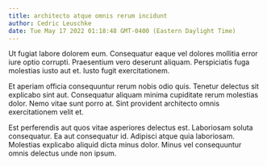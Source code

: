 ```yaml
---
title: architecto atque omnis rerum incidunt
author: Cedric Leuschke
date: Tue May 17 2022 01:18:48 GMT-0400 (Eastern Daylight Time)
---
```

Ut fugiat labore dolorem eum. Consequatur eaque vel dolores mollitia error iure optio corrupti. Praesentium vero deserunt aliquam. Perspiciatis fuga molestias iusto aut et. Iusto fugit exercitationem.

 Et aperiam officia consequuntur rerum nobis odio quis. Tenetur delectus sit explicabo sint aut. Consequatur aliquam minima cupiditate rerum molestias dolor. Nemo vitae sunt porro at. Sint provident architecto omnis exercitationem velit et.

 Est perferendis aut quos vitae asperiores delectus est. Laboriosam soluta consequatur. Ea aut consequatur id. Adipisci atque quia laboriosam. Molestias explicabo aliquid dicta minus dolor. Minus vel consequuntur omnis delectus unde non ipsum.